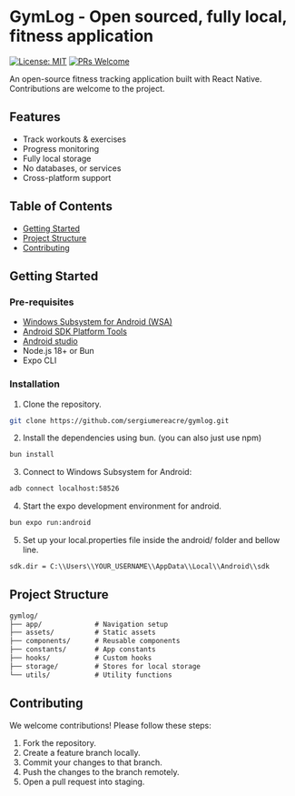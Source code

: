 # GymLog - Open sourced, fully local, fitness application

[![License: MIT](https://img.shields.io/badge/License-MIT-yellow.svg)](https://opensource.org/licenses/MIT)
[![PRs Welcome](https://img.shields.io/badge/PRs-welcome-brightgreen.svg)](https://makeapullrequest.com)

An open-source fitness tracking application built with React Native. Contributions are welcome to the project.

## Features

- Track workouts & exercises
- Progress monitoring
- Fully local storage
- No databases, or services
- Cross-platform support

## Table of Contents

- [Getting Started](#getting-started)
- [Project Structure](#project-structure)
- [Contributing](#contributing)

## Getting Started

### Pre-requisites

- [Windows Subsystem for Android (WSA)](https://gist.github.com/HimDek/eb8704e2da1d98240153165743960e17)
- [Android SDK Platform Tools](https://developer.android.com/tools/releases/platform-tools)
- [Android studio](https://developer.android.com/studio)
- Node.js 18+ or Bun
- Expo CLI

### Installation

1. Clone the repository.

```bash
git clone https://github.com/sergiumereacre/gymlog.git
```

2. Install the dependencies using bun. (you can also just use npm)

```bash
bun install
```

3. Connect to Windows Subsystem for Android:

```bash
adb connect localhost:58526
```

4. Start the expo development environment for android.

```bash
bun expo run:android
```

5. Set up your local.properties file inside the android/ folder and bellow line.

```txt
sdk.dir = C:\\Users\\YOUR_USERNAME\\AppData\\Local\\Android\\sdk
```

## Project Structure

```txt
gymlog/
├── app/             # Navigation setup
├── assets/          # Static assets
├── components/      # Reusable components
├── constants/       # App constants
├── hooks/           # Custom hooks
├── storage/         # Stores for local storage
└── utils/           # Utility functions
```

## Contributing

We welcome contributions! Please follow these steps:

1. Fork the repository.
2. Create a feature branch locally.
3. Commit your changes to that branch.
4. Push the changes to the branch remotely.
5. Open a pull request into staging.

